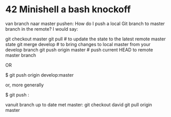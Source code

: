 # 42 Minishell a bash knockoff

van branch naar master pushen:
How do I push a local Git branch to master branch in the remote?
I would say:

git checkout master
git pull               # to update the state to the latest remote master state
git merge develop      # to bring changes to local master from your develop branch
git push origin master # push current HEAD to remote master branch

OR

$ git push origin develop:master

or, more generally

$ git push <remote> <local branch name>:<remote branch to push into>

vanuit branch up to date met master:
git checkout david
git pull origin master
